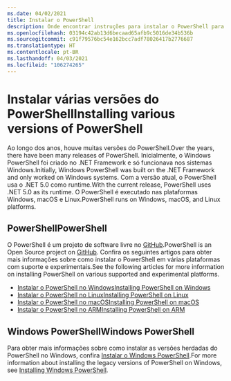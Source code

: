 ```yaml
---
ms.date: 04/02/2021
title: Instalar o PowerShell
description: Onde encontrar instruções para instalar o PowerShell para cada uma das plataformas com suporte.
ms.openlocfilehash: 03194c42ab13d6becaad65afb9c5016de34b536b
ms.sourcegitcommit: c91f79576bc54e162bcc7adf78026417b2776687
ms.translationtype: HT
ms.contentlocale: pt-BR
ms.lasthandoff: 04/03/2021
ms.locfileid: "106274265"
---
```

# <a name="installing-various-versions-of-powershell"></a><span data-ttu-id="c4df9-103">Instalar várias versões do PowerShell</span><span class="sxs-lookup"><span data-stu-id="c4df9-103">Installing various versions of PowerShell</span></span>

<span data-ttu-id="c4df9-104">Ao longo dos anos, houve muitas versões do PowerShell.</span><span class="sxs-lookup"><span data-stu-id="c4df9-104">Over the years, there have been many releases of PowerShell.</span></span> <span data-ttu-id="c4df9-105">Inicialmente, o Windows PowerShell foi criado no .NET Framework e só funcionava nos sistemas Windows.</span><span class="sxs-lookup"><span data-stu-id="c4df9-105">Initially, Windows PowerShell was built on the .NET Framework and only worked on Windows systems.</span></span> <span data-ttu-id="c4df9-106">Com a versão atual, o PowerShell usa o .NET 5.0 como runtime.</span><span class="sxs-lookup"><span data-stu-id="c4df9-106">With the current release, PowerShell uses .NET 5.0 as its runtime.</span></span> <span data-ttu-id="c4df9-107">O PowerShell é executado nas plataformas Windows, macOS e Linux.</span><span class="sxs-lookup"><span data-stu-id="c4df9-107">PowerShell runs on Windows, macOS, and Linux platforms.</span></span>

## <a name="powershell"></a><span data-ttu-id="c4df9-108">PowerShell</span><span class="sxs-lookup"><span data-stu-id="c4df9-108">PowerShell</span></span>

<span data-ttu-id="c4df9-109">O PowerShell é um projeto de software livre no [GitHub](https://github.com/powershell/powershell).</span><span class="sxs-lookup"><span data-stu-id="c4df9-109">PowerShell is an Open Source project on [GitHub](https://github.com/powershell/powershell).</span></span> <span data-ttu-id="c4df9-110">Confira os seguintes artigos para obter mais informações sobre como instalar o PowerShell em várias plataformas com suporte e experimentais.</span><span class="sxs-lookup"><span data-stu-id="c4df9-110">See the following articles for more information on installing PowerShell on various supported and experimental platforms.</span></span>

- [<span data-ttu-id="c4df9-111">Instalar o PowerShell no Windows</span><span class="sxs-lookup"><span data-stu-id="c4df9-111">Installing PowerShell on Windows</span></span>](Installing-PowerShell-Core-on-Windows.md)
- [<span data-ttu-id="c4df9-112">Instalar o PowerShell no Linux</span><span class="sxs-lookup"><span data-stu-id="c4df9-112">Installing PowerShell on Linux</span></span>](Installing-PowerShell-Core-on-Linux.md)
- [<span data-ttu-id="c4df9-113">Instalar o PowerShell no macOS</span><span class="sxs-lookup"><span data-stu-id="c4df9-113">Installing PowerShell on macOS</span></span>](Installing-PowerShell-Core-on-macOS.md)
- [<span data-ttu-id="c4df9-114">Instalar o PowerShell no ARM</span><span class="sxs-lookup"><span data-stu-id="c4df9-114">Installing PowerShell on ARM</span></span>](PowerShell-Core-on-ARM.md)

## <a name="windows-powershell"></a><span data-ttu-id="c4df9-115">Windows PowerShell</span><span class="sxs-lookup"><span data-stu-id="c4df9-115">Windows PowerShell</span></span>

<span data-ttu-id="c4df9-116">Para obter mais informações sobre como instalar as versões herdadas do PowerShell no Windows, confira [Instalar o Windows PowerShell](../windows-powershell/install/installing-windows-powershell.md).</span><span class="sxs-lookup"><span data-stu-id="c4df9-116">For more information about installing the legacy versions of PowerShell on Windows, see [Installing Windows PowerShell](../windows-powershell/install/installing-windows-powershell.md).</span></span>
